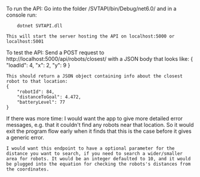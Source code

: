 To run the API:
    Go into the folder /SVTAPI/bin/Debug/net6.0/ and in a console run:

        dotnet SVTAPI.dll

    This will start the server hosting the API on localhost:5000 or localhost:5001 

To test the API:
    Send a POST request to http://localhost:5000/api/robots/closest/ with a JSON body that looks like:
    {
        "loadId": 4, 
        "x": 2, 
        "y": 9
    }

    This should return a JSON object containing info about the closest robot to that location:
    {
        "robotId": 84,
        "distanceToGoal": 4.472,
        "batteryLevel": 77
    }

If there was more time:
    I would want the app to give more detailed error messages, e.g. that it couldn't find any robots near that location. So it would exit the program flow early when it finds that this is the case before it gives a generic error.

    I would want this endpoint to have a optional parameter for the distance you want to search, if you need to search a wider/smaller area for robots. It would be an integer defaulted to 10, and it would be plugged into the equation for checking the robots's distances from the coordinates.





